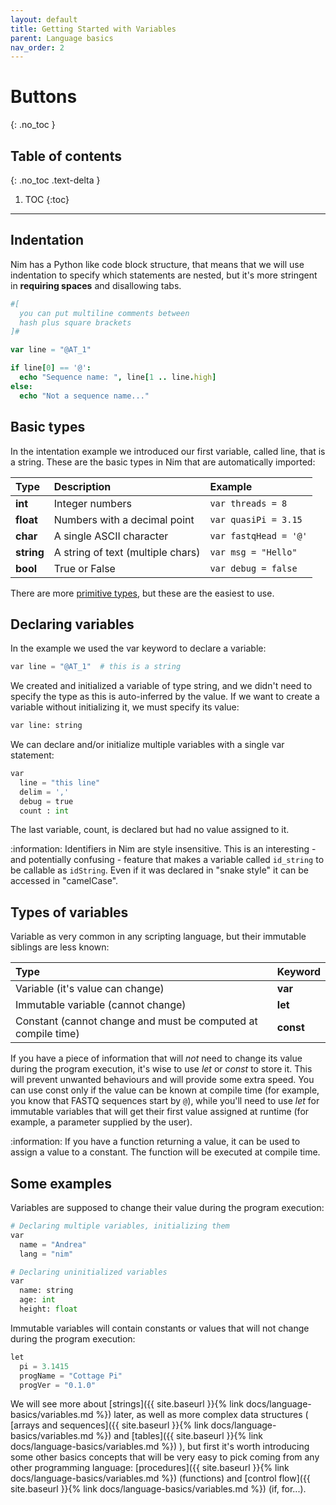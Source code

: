 ```yaml
---
layout: default
title: Getting Started with Variables
parent: Language basics
nav_order: 2
---
```


# Buttons
{: .no_toc }

## Table of contents
{: .no_toc .text-delta }

1. TOC
{:toc}

---

## Indentation
Nim has a Python like code block structure, that means that we will use indentation to specify which statements are nested, but it's more stringent in **requiring spaces** and disallowing tabs.

```nim
#[
  you can put multiline comments between
  hash plus square brackets
]#

var line = "@AT_1"

if line[0] == '@':
  echo "Sequence name: ", line[1 .. line.high]
else:
  echo "Not a sequence name..."
```

## Basic types
In the intentation example we introduced our first variable, called line, that is a string. These are the basic types in Nim that are automatically imported:

| Type        | Description                        | Example               |
|:------------|:-----------------------------------|:----------------------|
| **int**     | Integer numbers                    | `var threads = 8`     |
| **float**   | Numbers with a decimal point       | `var quasiPi = 3.15`  |
| **char**    | A single ASCII character           | `var fastqHead = '@'` |
| **string**  | A string of text (multiple chars)  | `var msg = "Hello"`   |
| **bool**    | True or False                      | `var debug = false`   |

There are more [primitive types](https://nim-by-example.github.io/primitives/), but these are the easiest to use.

## Declaring variables
In the example we used the var keyword to declare a variable:

```python
var line = "@AT_1"  # this is a string
```

We created and initialized a variable of type string, and we didn't need to specify the type as this is auto-inferred by the value. If we want to create a variable without initializing it, we must specify its value:

```python
var line: string
```

We can declare and/or initialize multiple variables with a single var statement:

```python
var
  line = "this line"
  delim = ','
  debug = true
  count : int
```

The last variable, count, is declared but had no value assigned to it.

:information: Identifiers in Nim are style insensitive.
This is an interesting - and potentially confusing - feature that makes a variable called `id_string`
to be callable as `idString`. Even if it was declared in "snake  style" it can be accessed in "camelCase".

## Types of variables

Variable as very common in any scripting language, but their immutable siblings are less known:

| Type           | Keyword    |  
|:---------------|:-----------|
| Variable (it's value can change)            | **var** |
| Immutable variable (cannot change)          | **let** |
| Constant (cannot change and must be computed at compile time) | **const** |

If you have a piece of information that will _not_ need to change its value during the program execution, it's wise to use _let_ or _const_ to store it.
This will prevent unwanted behaviours and will provide some extra speed.
You can use const only if the value can be known at compile time (for example, you know that FASTQ sequences start by `@`),
while you'll need to use _let_ for immutable variables that will get their first value assigned at runtime
(for example, a parameter supplied by the user).  

:information: If you have a function returning a value, it can be used to assign a value to a constant. The function will be executed at compile time.

## Some examples
Variables are supposed to change their value during the program execution:

```python
# Declaring multiple variables, initializing them
var
  name = "Andrea"
  lang = "nim"

# Declaring uninitialized variables
var
  name: string
  age: int
  height: float
```

Immutable variables will contain constants or values that will not change during the program execution:

```python
let
  pi = 3.1415
  progName = "Cottage Pi"
  progVer = "0.1.0"
```

We will see more about [strings]({{ site.baseurl }}{% link docs/language-basics/variables.md %}) later,
as well as more complex data structures (
[arrays and sequences]({{ site.baseurl }}{% link docs/language-basics/variables.md %}) and
[tables]({{ site.baseurl }}{% link docs/language-basics/variables.md %})
),
but first it's worth introducing some other basics concepts that will be very
easy to pick coming from any other programming language:
[procedures]({{ site.baseurl }}{% link docs/language-basics/variables.md %}) (functions) and
[control flow]({{ site.baseurl }}{% link docs/language-basics/variables.md %}) (if, for...).
